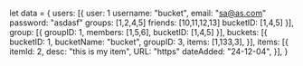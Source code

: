 let data = {
  users: [{
    user: 1
    username: "bucket",
    email: "sa@as.com"
    password: "asdasf"
    groups:  [1,2,4,5]
    friends: [10,11,12,13]
    bucketID: [1,4,5]
  }],
  group: [{
    groupID: 1,
    members: [1,5,6],
    bucketID: [1,4,5]
  }],
  buckets: [{
    bucketID: 1,
    bucketName: "bucket",
    groupID: 3,
    items: [1,133,3],
  }],
  items: [{
    itemId: 2,
    desc: "this is my item",
    URL: "https"
    dateAdded: "24-12-04",
  }],
}